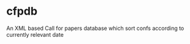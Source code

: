 # cfpdb
An XML based Call for papers database which sort confs according to currently relevant date
